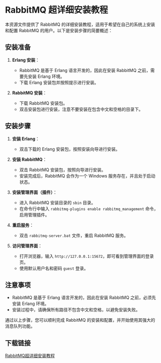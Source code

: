 # RabbitMQ 超详细安装教程

本资源文件提供了 RabbitMQ 的详细安装教程，适用于希望在自己的系统上安装和配置 RabbitMQ 的用户。以下是安装步骤的简要概述：

## 安装准备

1. **Erlang 安装**：
   - RabbitMQ 是基于 Erlang 语言开发的，因此在安装 RabbitMQ 之前，需要先安装 Erlang 环境。
   - 下载 Erlang 安装包并按照提示进行安装。

2. **RabbitMQ 安装**：
   - 下载 RabbitMQ 安装包。
   - 双击安装包进行安装，注意不要安装在包含中文和空格的目录下。

## 安装步骤

1. **安装 Erlang**：
   - 双击下载的 Erlang 安装包，按照安装向导进行安装。

2. **安装 RabbitMQ**：
   - 双击 RabbitMQ 安装包，按照向导进行安装。
   - 安装完成后，RabbitMQ 会作为一个 Windows 服务存在，并且处于启动状态。

3. **安装管理界面（插件）**：
   - 进入 RabbitMQ 安装目录的 `sbin` 目录。
   - 在命令行中输入 `rabbitmq-plugins enable rabbitmq_management` 命令，启用管理插件。

4. **重启服务**：
   - 双击 `rabbitmq-server.bat` 文件，重启 RabbitMQ 服务。

5. **访问管理界面**：
   - 打开浏览器，输入 `http://127.0.0.1:15672`，即可看到管理界面的登录页。
   - 使用默认用户名和密码 `guest` 登录。

## 注意事项

- RabbitMQ 是基于 Erlang 语言开发的，因此在安装 RabbitMQ 之前，必须先安装 Erlang 环境。
- 安装过程中，请确保所有路径不包含中文和空格，以避免安装失败。

通过以上步骤，您可以顺利完成 RabbitMQ 的安装和配置，并开始使用其强大的消息队列功能。

## 下载链接

[RabbitMQ超详细安装教程](https://pan.quark.cn/s/1e67743590e7)